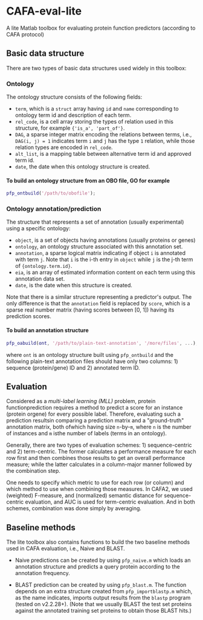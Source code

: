 # CAFA-eval-lite
A lite Matlab toolbox for evaluating protein function predictors (according to CAFA protocol)

## Basic data structure
There are two types of basic data structures used widely in this toolbox:

### Ontology
The ontology structure consists of the following fields:
* `term`, which is a `struct` array having `id` and `name` corresponding to ontology term id and description of each term.
* `rel_code`, is a cell array storing the types of relation used in this structure, for example `{'is_a', 'part_of'}`.
* `DAG`, a sparse integer matrix encoding the relations between terms, i.e., `DAG(i, j) = 1` indicates term `i` and `j` has the type `1` relation, while those relation types are encoded in `rel_code`.
* `alt_list`, is a mapping table between alternative term id and approved term id.
* `date`, the date when this ontology structure is created.

#### To build an ontology structure from an OBO file, GO for example
```matlab
pfp_ontbuild('/path/to/obofile');
```

### Ontology annotation/prediction
The structure that represents a set of annotation (usually experimental) using a
specific ontology:
* `object`, is a set of objects having annotations (usually proteins or genes)
* `ontology`, an ontology structure associated with this annotation set.
* `annotation`, a sparse logical matrix indicating if object `i` is annotated with term `j`. Note that `i` is the i-th entry in `object` while `j` is the j-th term of `{ontology.term.id}`.
* `eia`, is an array of estimated information content on each term using this annotation data set.
* `date`, is the date when this structure is created.

Note that there is a similar structure representing a predictor's output. The only difference is that the `annotation` field is replaced by `score`, which is a sparse real number matrix (having scores between [0, 1]) having its prediction scores.

#### To build an annotation structure
```matlab
pfp_oabuild(ont, '/path/to/plain-text-annotation', '/more/files', ...);
```
where `ont` is an ontology structure built using `pfp_ontbuild` and the following plain-text annotation files should have only two columns: 1) sequence (protein/gene) ID and 2) annotated term ID.

## Evaluation
Considered as a *multi-label learning (MLL)* problem, protein functionprediction requires a method to predict a score for an instance (protein orgene) for every possible label. Therefore, evaluating such a prediction resultsin comparing a prediction matrix and a "ground-truth" annotation matrix, both ofwhich having size `n`-by-`m`, where `n` is the number of instances and `m` isthe number of labels (terms in an ontology).

Generally, there are two types of evaluation schemes: 1) sequence-centric and 2) term-centric. The former calculates a performance measure for each row first and then combines those results to get an overall performance measure; while the latter calculates in a column-major manner followed by the combination step.

One needs to specify which metric to use for each row (or column) and which method to use when combining those measures. In CAFA2, we used (weighted) F-measure, and (normalized) semantic distance for sequence-centric evaluation, and AUC is used for term-centric evaluation. And in both schemes, combination was done simply by averaging.

## Baseline methods
The lite toolbox also contains functions to build the two baseline methods used in CAFA evaluation, i.e., Naive and BLAST.

* Naive predictions can be created by using `pfp_naive.m` which loads an annotation structure and predicts a query protein according to the annotation frequency.

* BLAST prediction can be created by using `pfp_blast.m`. The function depends on an extra structure created from `pfp_importblastp.m` which, as the name indicates, imports output results from the `blastp` program (tested on v2.2.28+).  (Note that we usually BLAST the test set proteins against the annotated training set proteins to obtain those BLAST hits.)
